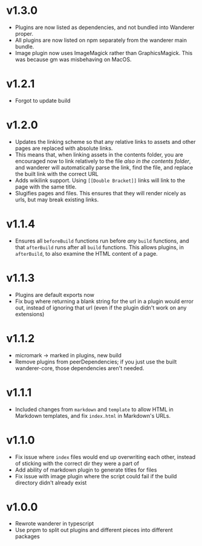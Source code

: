 # v1.3.0

- Plugins are now listed as dependencies, and not bundled into Wanderer proper.
- All plugins are now listed on npm separately from the wanderer main bundle.
- Image plugin now uses ImageMagick rather than GraphicsMagick. This was because gm was misbehaving on MacOS.

# v1.2.1

- Forgot to update build

# v1.2.0

- Updates the linking scheme so that any relative links to assets and other pages are replaced with absolute links.
- This means that, when linking assets in the contents folder, you are encouraged now to link relatively to the file _also in the contents folder_, and wanderer will automatically parse the link, find the file, and replace the built link with the correct URL
- Adds wikilink support. Using `[[Double Bracket]]` links will link to the page with the same title.
- Slugifies pages and files. This ensures that they will render nicely as urls, but may break existing links.

# v1.1.4

- Ensures all `beforeBuild` functions run before _any_ `build` functions, and that `afterBuild` runs after all `build` functions. This allows plugins, in `afterBuild`, to also examine the HTML content of a page.

# v1.1.3

- Plugins are default exports now
- Fix bug where returning a blank string for the url in a plugin would error out, instead of ignoring that url (even if the plugin didn't work on any extensions)

# v1.1.2

- micromark -> marked in plugins, new build
- Remove plugins from peerDependencies; if you just use the built wanderer-core, those dependencies aren't needed.

# v1.1.1

- Included changes from `markdown` and `template` to allow HTML in Markdown templates, and fix `index.html` in Markdown's URLs.

# v1.1.0

- Fix issue where `index` files would end up overwriting each other, instead of sticking with the correct dir they were a part of
- Add ability of markdown plugin to generate titles for files
- Fix issue with image plugin where the script could fail if the build directory didn't already exist

# v1.0.0

- Rewrote wanderer in typescript
- Use pnpm to split out plugins and different pieces into different packages
